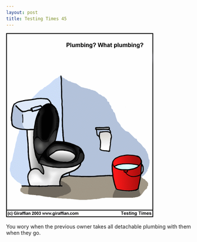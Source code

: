 ```yaml
---
layout: post
title: Testing Times 45
---
```

<img src="/images/tt0045.png">

You wory when the previous owner takes all detachable plumbing with them when they go. 